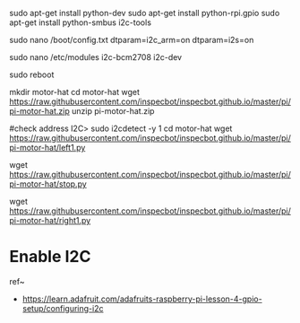 sudo apt-get install python-dev
sudo apt-get install python-rpi.gpio
sudo apt-get install python-smbus i2c-tools

sudo nano /boot/config.txt
dtparam=i2c_arm=on
dtparam=i2s=on

sudo nano /etc/modules
i2c-bcm2708
i2c-dev

sudo reboot

mkdir motor-hat
cd motor-hat
wget https://raw.githubusercontent.com/inspecbot/inspecbot.github.io/master/pi/pi-motor-hat.zip
unzip pi-motor-hat.zip

#check address I2C> sudo i2cdetect -y 1
cd motor-hat
wget https://raw.githubusercontent.com/inspecbot/inspecbot.github.io/master/pi/pi-motor-hat/left1.py

wget https://raw.githubusercontent.com/inspecbot/inspecbot.github.io/master/pi/pi-motor-hat/stop.py

wget https://raw.githubusercontent.com/inspecbot/inspecbot.github.io/master/pi/pi-motor-hat/right1.py

# Enable I2C
ref~
- https://learn.adafruit.com/adafruits-raspberry-pi-lesson-4-gpio-setup/configuring-i2c
